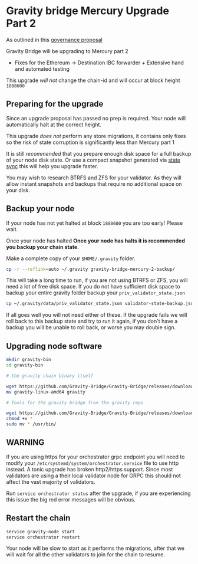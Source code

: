 # Gravity bridge Mercury Upgrade Part 2

As outlined in this [governance proposal](https://www.mintscan.io/gravity-bridge/proposals/40)

Gravity Bridge will be upgrading to Mercury part 2

* Fixes for the Ethereum -> Destination IBC forwarder + Extensive hand and automated testing

This upgrade *will not* change the chain-id and will occur at block height `1888600`

## Preparing for the upgrade

Since an upgrade proposal has passed no prep is required. Your node will automatically halt at the correct height.

This upgrade *does not* perform any store migrations, it contains only fixes so the risk of state corruption is significantly less than Mercury part 1

It is still *recommended* that you prepare enough disk space for a full backup of your node disk state. Or use a compact snapshot generated via [state sync](https://ping.pub/gravity-bridge/statesync) this will help you upgrade faster.

You may wish to research BTRFS and ZFS for your validator. As they will allow instant snapshots and backups that require no additional space on your disk.

## Backup your node

If your node has not yet halted at block `1888600` you are too early! Please wait.

Once your node has halted **Once your node has halts it is recommended you backup your chain state**.

Make a complete copy of your `$HOME/.gravity` folder.

```bash
cp -r --reflink=auto ~/.gravity gravity-bridge-mercury-2-backup/
```

This will take a long time to run, if you are not using BTRFS or ZFS, you will need a lot of free disk space. If you do not have sufficient disk space to backup your entire gravity folder backup your `priv_validator_state.json`

```bash
cp ~/.gravity/data/priv_validator_state.json validator-state-backup.json
```

If all goes well you will not need either of these. If the upgrade fails we will roll back to this backup state and try to run it again, if you don't have a backup you will be unable to roll back, or worse you may double sign.

## Upgrading node software

```bash
mkdir gravity-bin
cd gravity-bin

# the gravity chain binary itself

wget https://github.com/Gravity-Bridge/Gravity-Bridge/releases/download/v1.5.1/gravity-linux-amd64
mv gravity-linux-amd64 gravity

# Tools for the gravity bridge from the gravity repo

wget https://github.com/Gravity-Bridge/Gravity-Bridge/releases/download/v1.5.1/gbt
chmod +x *
sudo mv * /usr/bin/
```

## **WARNING**

If you are using https for your orchestrator grpc endpoint you will need to modify your `/etc/systemd/system/orchestrator.service` file to use http instead. A tonic upgrade has broken http2/https support. Since most validators are using a their local validator node for GRPC this should not affect the vast majority of validators.

Run `service orchestrator status` after the upgrade, if you are experiencing this issue the big red error messages will be obvious.

## Restart the chain

```bash
service gravity-node start
service orchestrator restart
```

Your node will be slow to start as it performs the migrations, after that we will wait for all the other validators to join for the chain to resume.
